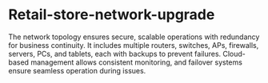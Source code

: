 # Retail-store-network-upgrade
The network topology ensures secure, scalable operations with redundancy for business continuity. It includes multiple routers, switches, APs, firewalls, servers, PCs, and tablets, each with backups to prevent failures. Cloud-based management allows consistent monitoring, and failover systems ensure seamless operation during issues.

